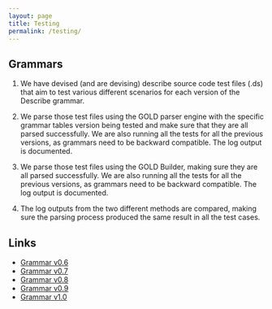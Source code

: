 ```yaml
---
layout: page
title: Testing
permalink: /testing/
---
```

## Grammars

1. We have devised (and are devising) describe source code test files (.ds) that aim to test various different scenarios for each version of the Describe grammar.

2. We parse those test files using the GOLD parser engine with the specific grammar tables version being tested and make sure that they are all parsed successfully. We are also running all the tests for all the previous versions, as grammars need to be backward compatible. The log output is documented.

3. We parse those test files using the GOLD Builder, making sure they are all parsed successfully. We are also running all the tests for all the previous versions, as grammars need to be backward compatible. The log output is documented.

4. The log outputs from the two different methods are compared, making sure the parsing process produced the same result in all the test cases.

## Links

* [Grammar v0.6](/DescribeDocumentation/testing/grammar-v06)
* [Grammar v0.7](/DescribeDocumentation/testing/grammar-v07)
* [Grammar v0.8](/DescribeDocumentation/testing/grammar-v08)
* [Grammar v0.9](/DescribeDocumentation/testing/grammar-v09)
* [Grammar v1.0](/DescribeDocumentation/testing/grammar-v10)
